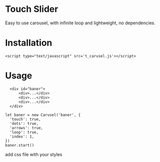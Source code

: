# Touch Slider

Easy to use carousel, with infinite loop and lightweight, no dependencies.

# Installation
```
<script type="text/javascript" src='t_carusel.js'></script>
```
# Usage
```
  <div id="baner">
      <div>...</div>
      <div>...</div>
      <div>...</div>
  </div>
```
```
let baner = new Carusel('baner', {
  'touch': true,
  'dots': true,
  'arrows': true,
  'loop': true,
  'index': 1,
})
baner.start()
```
add css file with your styles
